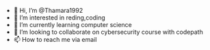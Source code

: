 - 👋 Hi, I’m @Thamara1992
- 👀 I’m interested in reding,coding
- 🌱 I’m currently learning computer science
- 💞️ I’m looking to collaborate on cybersecurity course with codepath
- 📫 How to reach me via email

<!---
Thamara1992/Thamara1992 is a ✨ special ✨ repository because its `README.md` (this file) appears on your GitHub profile.
You can click the Preview link to take a look at your changes.
--->
